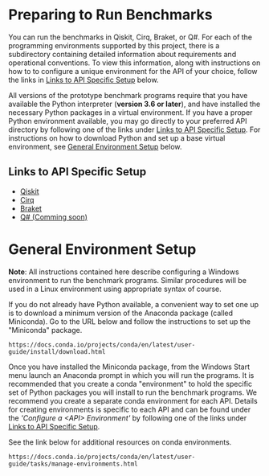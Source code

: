 # Preparing to Run Benchmarks

You can run the benchmarks in Qiskit, Cirq, Braket, or Q#. For each of the programming environments supported by this project, there is a subdirectory containing detailed information about requirements and operational conventions. To view this information, along with instructions on how to to configure a unique environment for the API of your choice, follow the links in [Links to API Specific Setup](#links-to-api-specific-setup) below.

All versions of the prototype benchmark programs require that you have available the Python interpreter (**version 3.6 or later**), and have installed the necessary Python packages in a virtual environment. If you have a proper Python environment available, you may go directly to your preferred API directory by following one of the links under [Links to API Specific Setup](#links-to-api-specific-setup). For instructions on how to download Python and set up a base virtual environment, see [General Environment Setup](#general-environment-setup) below.

## Links to API Specific Setup
* [Qiskit](qiskit/README.md)
* [Cirq](cirq/README.md)
* [Braket](braket/README.md)
* [Q# (Comming soon)](README.md)

# General Environment Setup

**Note**: All instructions contained here describe configuring a Windows environment to run the benchmark programs. Similar procedures will be used in a Linux environment using appropriate syntax of course.

If you do not already have Python available, a convenient way to set one up is to download a minimum version of the Anaconda package (called Miniconda). Go to the URL below and follow the instructions to set up the "Miniconda" package.

    https://docs.conda.io/projects/conda/en/latest/user-guide/install/download.html

Once you have installed the Miniconda package, from the Windows Start menu launch an Anaconda prompt in which you will run the programs. It is recommended that you create a conda "environment" to hold the specific set of Python packages you will install to run the benchmark programs. We recommend you create a separate conda environment for each API. Details for creating environments is specific to each API and can be found under the *'Configure a \<API\> Environment'* by following one of the links under [Links to API Specific Setup](#links-to-api-specific-setup).

See the link below for additional resources on conda environments.

    https://docs.conda.io/projects/conda/en/latest/user-guide/tasks/manage-environments.html